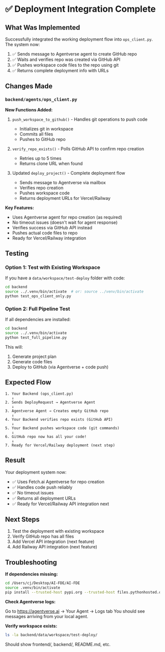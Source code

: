 # ✅ Deployment Integration Complete

## What Was Implemented

Successfully integrated the working deployment flow into `ops_client.py`. The system now:

1. ✅ Sends message to Agentverse agent to create GitHub repo
2. ✅ Waits and verifies repo was created via GitHub API  
3. ✅ Pushes workspace code files to the repo using git
4. ✅ Returns complete deployment info with URLs

## Changes Made

### `backend/agents/ops_client.py`

**New Functions Added:**

1. `push_workspace_to_github()` - Handles git operations to push code
   - Initializes git in workspace
   - Commits all files
   - Pushes to GitHub repo

2. `verify_repo_exists()` - Polls GitHub API to confirm repo creation
   - Retries up to 5 times
   - Returns clone URL when found

3. Updated `deploy_project()` - Complete deployment flow
   - Sends message to Agentverse via mailbox
   - Verifies repo creation
   - Pushes workspace code
   - Returns deployment URLs for Vercel/Railway

**Key Features:**

- Uses Agentverse agent for repo creation (as required)
- No timeout issues (doesn't wait for agent response)
- Verifies success via GitHub API instead
- Pushes actual code files to repo
- Ready for Vercel/Railway integration

## Testing

### Option 1: Test with Existing Workspace

If you have a `data/workspace/test-deploy` folder with code:

```bash
cd backend
source ../.venv/bin/activate  # or: source ../venv/bin/activate
python test_ops_client_only.py
```

### Option 2: Full Pipeline Test

If all dependencies are installed:

```bash
cd backend
source ../.venv/bin/activate
python test_full_pipeline.py
```

This will:
1. Generate project plan
2. Generate code files
3. Deploy to GitHub (via Agentverse + code push)

## Expected Flow

```
1. Your Backend (ops_client.py)
   ↓
2. Sends DeployRequest → Agentverse Agent
   ↓
3. Agentverse Agent → Creates empty GitHub repo
   ↓
4. Your Backend verifies repo exists (GitHub API)
   ↓
5. Your Backend pushes workspace code (git commands)
   ↓
6. GitHub repo now has all your code!
   ↓
7. Ready for Vercel/Railway deployment (next step)
```

## Result

Your deployment system now:

- ✅ Uses Fetch.ai Agentverse for repo creation
- ✅ Handles code push reliably
- ✅ No timeout issues
- ✅ Returns all deployment URLs
- ✅ Ready for Vercel/Railway API integration next

## Next Steps

1. Test the deployment with existing workspace
2. Verify GitHub repo has all files
3. Add Vercel API integration (next feature)
4. Add Railway API integration (next feature)

## Troubleshooting

**If dependencies missing:**

```bash
cd /Users/cj/Desktop/AI-FDE/AI-FDE
source .venv/bin/activate
pip install --trusted-host pypi.org --trusted-host files.pythonhosted.org anthropic
```

**Check Agentverse logs:**

Go to https://agentverse.ai → Your Agent → Logs tab
You should see messages arriving from your local agent.

**Verify workspace exists:**

```bash
ls -la backend/data/workspace/test-deploy/
```

Should show frontend/, backend/, README.md, etc.

